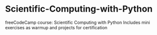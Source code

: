 # Scientific-Computing-with-Python
freeCodeCamp course: Scientific Computing with Python
Includes mini exercises as warmup and projects for certification
